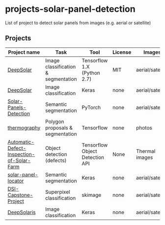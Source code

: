 # projects-solar-panel-detection
List of project to detect solar panels from images (e.g. aerial or satellite) 

## Projects

| Project name | Task | Tool | License | Images |
|--------------|------|------|---------|--------|
| [DeepSolar](https://github.com/wangzhecheng/DeepSolar) | Image classification & segmentation | Tensorflow 1.X (Python 2.7) | MIT | aerial/satellite |
| [DeepSolar](https://github.com/ChenXi1992/DeepSolar)  | Image classification | Keras | none | aerial/satellite |
| [Solar-Panels-Detection](https://github.com/marcsv87/Solar-Panels-Detection) | Semantic segmentation | PyTorch | none | aerial/satellite |
| [thermography](https://github.com/cdeldon/thermography) | Polygon proposals & segmentation | Tensorflow | none | photos |
| [Automatic-Defect-Inspection-of-Solar-Farm](https://github.com/RonakDedhiya/Automatic-Defect-Inspection-of-Solar-Farm) | Object detection (defects) | Tensorflow Object Detection API | None | Thermal images |
| [solar-panel-locator](https://github.com/TorrBorr/solar-panel-locator) | Semantic segmentation | Keras | none | aerial/satellite |
| [DSI-Capstone-Project](https://github.com/alexhalcomb/DSI-Capstone-Project) | Superpixel classification | skimage | none | aerial/satellite |
| [DeepSolaris](https://github.com/SB-BISS/DeepSolaris) | Image classification | Keras | none | aerial/satellite |
